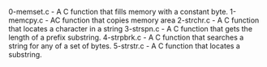 0-memset.c - A C function that fills memory with a constant byte.
1-memcpy.c - AC function that copies memory area
2-strchr.c - A C function that locates a character in a string
3-strspn.c - A C function that gets the length of a prefix substring.
4-strpbrk.c - A C function that searches a string for any of a set of bytes.
5-strstr.c - A C  function that locates a substring.
